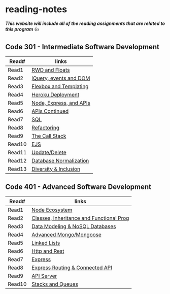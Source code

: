 # reading-notes

***This website will include all of the reading assignments that are related to this program*** :+1:

## Code 301 - Intermediate Software Development 

Read# | links
----------|------------
Read1     |[RWD and Floats](https://janabi.github.io/reading-notes/RWD-and-floats)
Read2     |[jQuery, events and DOM](https://janabi.github.io/reading-notes/jquery-events-dom.md)
Read3     |[Flexbox and Templating](https://janabi.github.io/reading-notes/mustache-and-flexbox.md)
Read4     |[Heroku Deployment](https://janabi.github.io/reading-notes/heroku-dev.md)
Read5     |[Node, Express, and APIs](https://janabi.github.io/reading-notes/node-express-api.md)
Read6     |[APIs Continued](https://janabi.github.io/reading-notes/api-continued.md)
Read7     |[SQL](https://janabi.github.io/reading-notes/sql.md)
Read8     |[Refactoring](https://janabi.github.io/reading-notes/functional-programming.md)
Read9     |[The Call Stack](https://janabi.github.io/reading-notes/call-stack.md)
Read10    |[EJS](https://janabi.github.io/reading-notes/components.md)
Read11    |[Update/Delete](https://janabi.github.io/reading-notes/sending-from-data.md)
Read12    |[Database Normalization](https://janabi.github.io/reading-notes/database-normalization.md)
Read13    |[Diversity & Inclusion](https://janabi.github.io/reading-notes/diversity-inclusion.md)

## Code 401 - Advanced Software Development 

Read# | links
----------|------------
Read1     |[Node Ecosystem](https://janabi.github.io/reading-notes/node-ecosystem.md)
Read2     |[Classes, Inheritance and Functional Prog](https://janabi.github.io/reading-notes/classes-inheritance-functional-prog.md)
Read3     |[Data Modeling & NoSQL Databases](https://janabi.github.io/reading-notes/data-modeling-nosql.md)
Read4     |[Advanced Mongo/Mongoose](https://janabi.github.io/reading-notes/advanced-mongo.md)
Read5     |[Linked Lists](https://janabi.github.io/reading-notes/linked-lists.md)
Read6     |[Http and Rest](https://janabi.github.io/reading-notes/http-rest.md)
Read7     |[Express](https://janabi.github.io/reading-notes/express.md)
Read8     |[Express Routing & Connected API](https://janabi.github.io/reading-notes/routing-connected-api.md)
Read9     |[API Server](https://janabi.github.io/reading-notes/api-server.md)
Read10    |[Stacks and Queues](https://janabi.github.io/reading-notes/stack-queue.md)